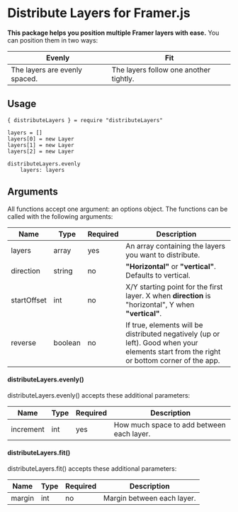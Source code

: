 # Distribute Layers for Framer.js
**This package helps you position multiple Framer layers with ease.** You can position them in two ways:

Evenly | Fit
---|---
The layers are evenly spaced. | The layers follow one another tightly.

## Usage

```
{ distributeLayers } = require "distributeLayers"

layers = []
layers[0] = new Layer
layers[1] = new Layer
layers[2] = new Layer

distributeLayers.evenly
	layers: layers
```

## Arguments
All functions accept one argument: an options object. The functions can be called with the following arguments:

Name | Type | Required | Description
---|---|---|---
layers | array | yes | An array containing the layers you want to distribute.
direction | string | no | **"Horizontal"** or **"vertical"**. Defaults to vertical.
startOffset | int | no | X/Y starting point for the first layer. X when **direction** is "horizontal", Y when **"vertical"**.
reverse | boolean | no | If true, elements will be distributed negatively (up or left). Good when your elements start from the right or bottom corner of the app.

#### distributeLayers.evenly()
distributeLayers.evenly() accepts these additional parameters:

Name | Type | Required | Description
---|---|---|---
increment | int | yes | How much space to add between each layer.

#### distributeLayers.fit()
distributeLayers.fit() accepts these additional parameters:

Name | Type | Required | Description
---|---|---|---
margin | int | no | Margin between each layer.

